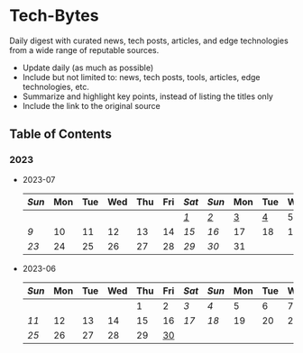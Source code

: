 # Tech-Bytes

Daily digest with curated news, tech posts, articles, and edge technologies from a wide range of reputable sources.

- Update daily (as much as possible)
- Include but not limited to: news, tech posts, tools, articles, edge technologies, etc.
- Summarize and highlight key points, instead of listing the titles only
- Include the link to the original source

## Table of Contents

### 2023

- 2023-07

    | *Sun* | Mon | Tue | Wed | Thu | Fri | *Sat* | *Sun* | Mon | Tue | Wed | Thu | Fri | *Sat* |
    |-------|-----|-----|-----|-----|-----|-------|-------|-----|-----|-----|-----|-----|-------|
    |       |     |     |     |     |     |  [*1*][2]  |  [*2*][3]  |  [3][4]  |  [4][5]  |  5  |  6  |  7  | *8*   |
    | *9*   | 10  | 11  | 12  | 13  | 14  | *15*  | *16*  | 17  | 18  | 19  | 20  | 21  | *22*  |
    | *23*  | 24  | 25  | 26  | 27  | 28  | *29*  | *30*  | 31  |     |     |     |     |       |

[2]: posts/2023-07/2023-07-01.md
[3]: posts/2023-07/2023-07-02.md
[4]: posts/2023-07/2023-07-03.md
[5]: posts/2023-07/2023-07-04.md

- 2023-06

    | *Sun* | Mon | Tue | Wed | Thu | Fri | *Sat* | *Sun* | Mon | Tue | Wed | Thu | Fri | *Sat* |
    |-----|-----|-----|-----|-----|-----|-----|-----|-----|-----|-----|-----|-----|-----|
    |     |     |     |     |  1  |  2  |  *3*  |  *4*  |  5  |  6  |  7  |  8  |  9  | *10*  |
    | *11*  | 12  | 13  | 14  | 15  | 16  | *17*  | *18*  | 19  | 20  | 21  | 22  | 23  | *24*  |
    | *25*  | 26  | 27  | 28  | 29  | [30][1]  |     |     |     |     |     |     |     |     |

[1]: posts/2023-06/2023-06-30.md
